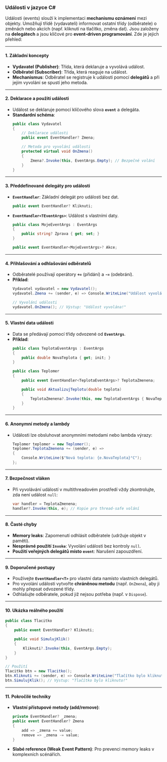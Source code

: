 
### Události v jazyce C#  

Události (events) slouží k implementaci **mechanismu oznámení** mezi objekty. Umožňují třídě (vydavateli) informovat ostatní třídy (odběratele) o změnách nebo akcích (např. kliknutí na tlačítko, změna dat). Jsou založeny na **delegátech** a jsou klíčové pro **event-driven programování**. Zde je jejich přehled:

---

#### **1. Základní koncepty**  

- **Vydavatel (Publisher)**: Třída, která deklaruje a vyvolává událost.  
- **Odběratel (Subscriber)**: Třída, která reaguje na událost.  
- **Mechanismus**: Odběratel se registruje k události pomocí **delegátů** a při jejím vyvolání se spustí jeho metoda.

---

#### **2. Deklarace a použití události**  

- Událost se deklaruje pomocí klíčového slova **`event`** a delegáta.  
- **Standardní schéma**:  
  ```csharp
  public class Vydavatel
  {
      // Deklarace události
      public event EventHandler? Zmena;

      // Metoda pro vyvolání události
      protected virtual void OnZmena()
      {
          Zmena?.Invoke(this, EventArgs.Empty); // Bezpečné volání
      }
  }
  ```

---

#### **3. Předdefinované delegáty pro události**  

- **`EventHandler`**: Základní delegát pro události bez dat.  
  ```csharp
  public event EventHandler? Kliknuti;
  ```  
- **`EventHandler<TEventArgs>`**: Událost s vlastními daty.  
  ```csharp
  public class MojeEventArgs : EventArgs
  {
      public string? Zprava { get; set; }
  }

  public event EventHandler<MojeEventArgs>? Akce;
  ```

---

#### **4. Přihlašování a odhlašování odběratelů**  

- Odběratelé používají operátory **`+=`** (přidání) a **`-=`** (odebrání).  
- **Příklad**:  
  ```csharp
  Vydavatel vydavatel = new Vydavatel();
  vydavatel.Zmena += (sender, e) => Console.WriteLine("Událost vyvolána!");

  // Vyvolání události
  vydavatel.OnZmena(); // Výstup: "Událost vyvolána!"
  ```

---

#### **5. Vlastní data události**  

- Data se předávají pomocí třídy odvozené od **`EventArgs`**.  
- **Příklad**:  
  ```csharp
  public class TeplotaEventArgs : EventArgs
  {
      public double NovaTeplota { get; init; }
  }

  public class Teplomer
  {
      public event EventHandler<TeplotaEventArgs>? TeplotaZmenena;

      public void AktualizujTeplotu(double teplota)
      {
          TeplotaZmenena?.Invoke(this, new TeplotaEventArgs { NovaTeplota = teplota });
      }
  }
  ```

---

#### **6. Anonymní metody a lambdy**  

- Události lze obsluhovat anonymními metodami nebo lambda výrazy:  
  ```csharp
  Teplomer teplomer = new Teplomer();
  teplomer.TeplotaZmenena += (sender, e) => 
  {
      Console.WriteLine($"Nová teplota: {e.NovaTeplota}°C");
  };
  ```

---

#### **7. Bezpečnost vláken**  

- Při vyvolávání událostí v multithreadovém prostředí vždy zkontrolujte, zda není událost `null`:  
  ```csharp
  var handler = TeplotaZmenena;
  handler?.Invoke(this, e); // Kopie pro thread-safe volání
  ```

---

#### **8. Časté chyby**  

- **Memory leaks**: Zapomenutí odhlásit odběratele (udržuje objekt v paměti).  
- **Nesprávné použití `Invoke`**: Vyvolání události bez kontroly `null`.  
- **Použití veřejných delegátů místo `event`**: Narušení zapouzdření.  

---

#### **9. Doporučené postupy**  

- Používejte **`EventHandler<T>`** pro vlastní data namísto vlastních delegátů.  
- Pro vyvolání události vytvořte **chráněnou metodu** (např. `OnZmena`), aby ji mohly přepsat odvozené třídy.  
- Odhlašujte odběratele, pokud již nejsou potřeba (např. v `Dispose`).  

---

#### **10. Ukázka reálného použití**  

```csharp
public class Tlacitko
{
    public event EventHandler? Kliknuti;

    public void SimulujKlik()
    {
        Kliknuti?.Invoke(this, EventArgs.Empty);
    }
}

// Použití
Tlacitko btn = new Tlacitko();
btn.Kliknuti += (sender, e) => Console.WriteLine("Tlačítko bylo kliknuto!");
btn.SimulujKlik(); // Výstup: "Tlačítko bylo kliknuto!"
```

---

#### **11. Pokročilé techniky**  

- **Vlastní přístupové metody (add/remove)**:  
  ```csharp
  private EventHandler? _zmena;
  public event EventHandler? Zmena
  {
      add => _zmena += value;
      remove => _zmena -= value;
  }
  ```  
- **Slabé reference (Weak Event Pattern)**: Pro prevenci memory leaks v komplexních scénářích.  

